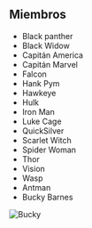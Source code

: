 ## Miembros

* Black panther
* Black Widow
* Capitán America
* Capitán Marvel
* Falcon
* Hank Pym
* Hawkeye
* Hulk
* Iron Man
* Luke Cage
* QuickSilver
* Scarlet Witch
* Spider Woman
* Thor
* Vision
* Wasp
* Antman
* Bucky Barnes

![Bucky](https://hips.hearstapps.com/es.h-cdn.co/fotoes/images/noticias-cine/internet-quiere-que-el-capi-y-bucky-sean-algo-mas-que-amigos/107146953-1-esl-ES/Internet-quiere-que-el-Capi-y-Bucky-sean-algo-mas-que-amigos.jpg)

